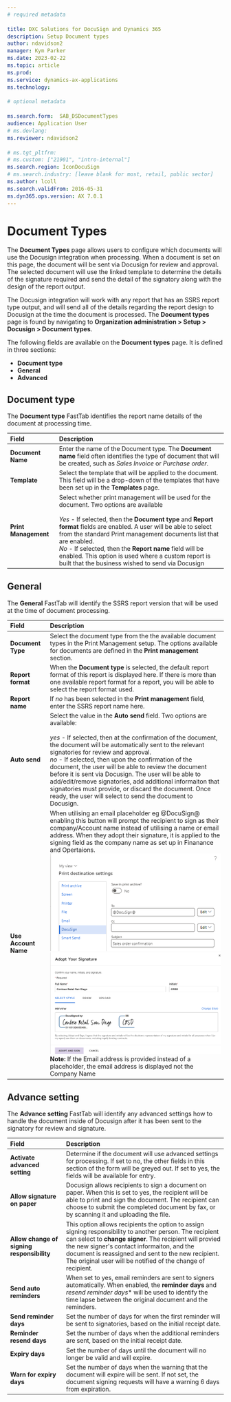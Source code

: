 ```yaml
---
# required metadata

title: DXC Solutions for DocuSign and Dynamics 365
description: Setup Document types
author: ndavidson2
manager: Kym Parker
ms.date: 2023-02-22
ms.topic: article
ms.prod: 
ms.service: dynamics-ax-applications
ms.technology: 

# optional metadata

ms.search.form:  SAB_DSDocumentTypes
audience: Application User
# ms.devlang: 
ms.reviewer: ndavidson2

# ms.tgt_pltfrm: 
# ms.custom: ["21901", "intro-internal"]
ms.search.region: IconDocuSign 
# ms.search.industry: [leave blank for most, retail, public sector]
ms.author: lcoll
ms.search.validFrom: 2016-05-31
ms.dyn365.ops.version: AX 7.0.1
---
```


# Document Types

The **Document Types** page allows users to configure which documents will use the Docusign integration when processing.  When a document is set on this page, the document will be sent via Docusign for review and approval. The selected document will use the linked template to determine the details of the signature required and send the detail of the signatory along with the design of the report output.

The Docusign integration will work with any report that has an SSRS report type output, and will send all of the details regarding the report design to Docusign at the time the document is processed.  The **Document types** page is found by navigating to **Organization administration > Setup > Docusign > Document types**.

The following fields are available on the **Document types** page. It is defined in three sections: 
- **Document type**
- **General**
- **Advanced**


## Document type 

The **Document type** FastTab identifies the report name details of the document at processing time.


| **Field**                         | **Description**                      | 
| :-------------------------------- |:-------------------------------------| 
| **Document Name**                 | Enter the name of the Document type.  The **Document name** field often identifies the type of document that will be created, such as *Sales Invoice* or *Purchase order*. |
| **Template**                      | Select the template that will be applied to the document.  This field will be a drop-down of the templates that have been set up in the **Templates** page.    |
| **Print Management**              | Select whether print management will be used for the document.  Two options are available <br> <br>  *Yes* -  If selected, then the **Document type** and **Report format** fields are enabled.  A user will be able to select from the standard Print management documents list that are enabled.  <br> *No* - If selected,  then the **Report name** field will be enabled.  This option is used where a custom report is built that the business wished to send via Docusign   |



## General 

The **General** FastTab will identify the SSRS report version that will be used at the time of document processing.

| **Field**                         | **Description**                      | 
| :-------------------------------- |:-------------------------------------| 
| **Document Type**                 | Select the document type from the the available document types in the Print Management setup.  The options available for documents are defined in the **Print management** section.|
| **Report format**                 | When the **Document type** is selected, the default report format of this report is displayed here.  If there is more than one available report format for a report, you will be able to select the report format used.    |
| **Report name**                   | If *no* has been selected in the **Print management** field, enter the SSRS report name here.  |
| **Auto send**                     | Select the value in the **Auto send** field.  Two options are available:  <br>  <br>  *yes* - If selected, then at the confirmation of the document, the document will be automatically sent to the relevant signatories for review and approval. <br> *no* - If selected, then upon the confirmation of the document, the user will be able to review the document before it is sent via Docusign.  The user will be able to add/edit/remove signatories, add additional informaiton that signatories must provide, or discard the document.  Once ready, the user will select to send the document to Docusign.           |
| **Use Account Name**                     | When utilising an email placeholder eg @DocuSign@ enabling this button will prompt the recipient to sign as their company/Account name instead of utilising a name or email address. When they adopt their signature, it is applied to the signing field as the company name as set up in Finanance and Opertaions.   <br> ![Print_Destination_Dus](../IMAGES/Print_Destination_Dus.png)  <br> ![Account_Name](../IMAGES/Account_Name.png) <br>**Note:** If the Email address is provided instead of a placeholder,  the email address is displayed not the Company Name |



## Advance setting

The **Advance setting** FastTab will identify any advanced settings how to handle the document inside of Docusign after it has been sent to the signatory for review and signature.


| **Field**                         | **Description**                      | 
| :-------------------------------- |:-------------------------------------| 
| **Activate advanced setting**                 | Determine if the document will use advanced settings for processing. If set to no, the other fields in this section of the form will be greyed out.  If set to yes, the fields will be available for entry.|
| **Allow signature on paper**                 |  Docusign allows recipients to sign a document on paper.  When this is set to yes, the recipient will be able to print and sign the document.  The recipient can choose to submit the completed document by fax, or by scanning it and uploading the file.   |
| **Allow change of signing responsibility**                   | This option allows recipients the option to assign signing responsibility to another person.  The recipient can select to **change signer**.  The recipient will provied the new signer's contact informaiton, and the document is reassigned and sent to the new recipient.  The original user will be notified of the change of recipient.  |
| **Send auto reminders**                     |   When set to yes, email reminders are sent to signers automatically.  When enabled, the **reminder days** and *resend reminder days** will be used to identify the time lapse between the original document and the reminders.      |
|  **Send reminder days**                 |   Set the number of days for when the first reminder will be sent to signatories, based on the initial receipt date.                  |
| **Reminder resend days**             |   Set the number of days when the additional reminders are sent, based on the initial receipt date.              |
| **Expiry days**                     |  Set the number of days until the document will no longer be valid and will expire.                   |
| **Warn for expiry days**              |  Set the number of days when the warning that the document will expire will be sent.  If not set, the document signing requests will have a warning 6 days from expiration.                     |

